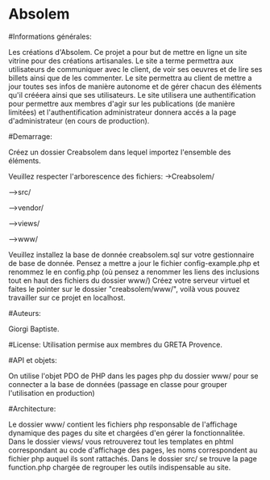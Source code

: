 # Absolem

#Informations générales:

Les créations d'Absolem.
Ce projet a pour but de mettre en ligne un site vitrine pour des créations artisanales.
Le site a terme permettra aux utilisateurs de communiquer avec le client, de voir ses oeuvres et de lire ses billets ainsi que de les commenter.
Le site permettra au client de mettre a jour toutes ses infos de manière autonome et de gérer chacun des éléments qu'il crééera ainsi que ses utilisateurs.
Le site utilisera une authentification pour permettre aux membres d'agir sur les publications (de manière limitées) et l'authentification administrateur donnera accés a la page d'administrateur (en cours de production).


#Demarrage:

Créez un dossier Creabsolem dans lequel importez l'ensemble des éléments.

Veuillez respecter l'arborescence des fichiers:
->Creabsolem/

-->src/

-->vendor/

-->views/

-->www/

Veuillez installez la base de donnée creabsolem.sql sur votre gestionnaire de base de donnée.
Pensez a mettre a jour le fichier config-example.php et renommez le en config.php (où pensez a renommer les liens des inclusions tout en haut des fichiers du dossier www/)
Créez votre serveur virtuel et faites le pointer sur le dossier "creabsolem/www/", voilà vous pouvez travailler sur ce projet en localhost.

#Auteurs:

Giorgi Baptiste.

#License:
Utilisation permise aux membres du GRETA Provence.


#API et objets:

On utilise l'objet PDO de PHP dans les pages php du dossier www/ pour se connecter a la base de données (passage en classe pour grouper l'utilisation en production)


#Architecture:

Le dossier www/ contient les fichiers php responsable de l'affichage dynamique des pages du site et chargées d'en gérer la fonctionnalitée.
Dans le dossier views/ vous retrouverez tout les templates en phtml correspondant au code d'affichage des pages, les noms correspondent au fichier php auquel ils sont rattachés.
Dans le dossier src/ se trouve la page function.php chargée de regrouper les outils indispensable au site.
